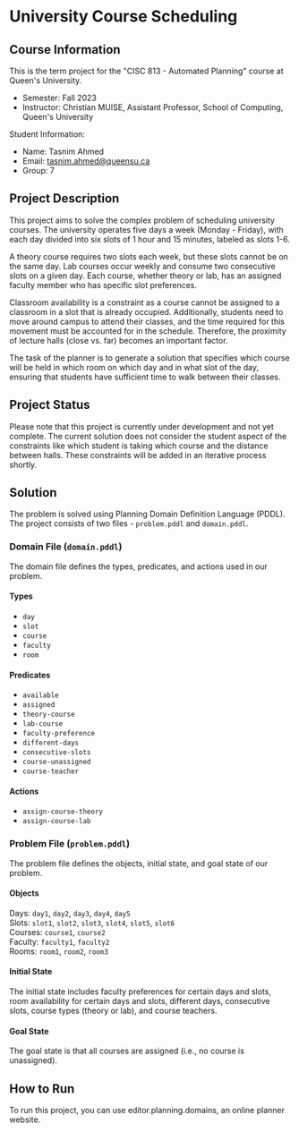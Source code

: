# University Course Scheduling

## Course Information
This is the term project for the "CISC 813 - Automated Planning" course at Queen's University. 

- Semester: Fall 2023
- Instructor: Christian MUISE, Assistant Professor, School of Computing, Queen's University

Student Information:
- Name: Tasnim Ahmed
- Email: tasnim.ahmed@queensu.ca
- Group: 7

## Project Description
This project aims to solve the complex problem of scheduling university courses. The university operates five days a week (Monday - Friday), with each day divided into six slots of 1 hour and 15 minutes, labeled as slots 1-6. 

A theory course requires two slots each week, but these slots cannot be on the same day. Lab courses occur weekly and consume two consecutive slots on a given day. Each course, whether theory or lab, has an assigned faculty member who has specific slot preferences. 

Classroom availability is a constraint as a course cannot be assigned to a classroom in a slot that is already occupied. Additionally, students need to move around campus to attend their classes, and the time required for this movement must be accounted for in the schedule. Therefore, the proximity of lecture halls (close vs. far) becomes an important factor.

The task of the planner is to generate a solution that specifies which course will be held in which room on which day and in what slot of the day, ensuring that students have sufficient time to walk between their classes.

## Project Status
Please note that this project is currently under development and not yet complete. The current solution does not consider the student aspect of the constraints like which student is taking which course and the distance between halls. These constraints will be added in an iterative process shortly.

## Solution
The problem is solved using Planning Domain Definition Language (PDDL). The project consists of two files - `problem.pddl` and `domain.pddl`.

### Domain File (`domain.pddl`)
The domain file defines the types, predicates, and actions used in our problem.

#### Types
- `day`
- `slot`
- `course`
- `faculty`
- `room`

#### Predicates
- `available`
- `assigned`
- `theory-course`
- `lab-course`
- `faculty-preference`
- `different-days`
- `consecutive-slots`
- `course-unassigned`
- `course-teacher`

#### Actions
- `assign-course-theory`
- `assign-course-lab`

### Problem File (`problem.pddl`)
The problem file defines the objects, initial state, and goal state of our problem.

#### Objects
Days: `day1`, `day2`, `day3`, `day4`, `day5`  
Slots: `slot1`, `slot2`, `slot3`, `slot4`, `slot5`, `slot6`  
Courses: `course1`, `course2`  
Faculty: `faculty1`, `faculty2`  
Rooms: `room1`, `room2`, `room3`

#### Initial State
The initial state includes faculty preferences for certain days and slots, room availability for certain days and slots, different days, consecutive slots, course types (theory or lab), and course teachers.

#### Goal State
The goal state is that all courses are assigned (i.e., no course is unassigned).

## How to Run
To run this project, you can use editor.planning.domains, an online planner website.
